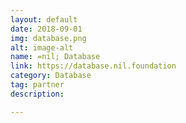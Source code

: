 ```yaml
---
layout: default
date: 2018-09-01
img: database.png
alt: image-alt
name: =nil; Database
link: https://database.nil.foundation
category: Database
tag: partner
description: 

---
```

